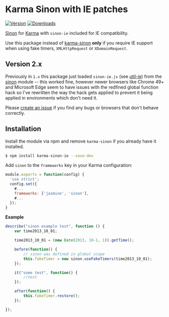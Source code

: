 # Karma Sinon with IE patches

[![Version](https://img.shields.io/npm/v/karma-sinon-ie.svg)](https://www.npmjs.com/package/karma-sinon-ie) [![Downloads](https://img.shields.io/npm/dm/karma-sinon-ie.svg)](https://www.npmjs.com/package/karma-sinon-ie)

[Sinon](http://sinonjs.org/) for [Karma](http://karma-runner.github.io/) with `sinon-ie` included for IE compatibility.

Use this package instead of [karma-sinon](https://www.npmjs.com/package/karma-sinon) **only** if you require IE support when using fake timers, `XMLHttpRequest` or `XDomainRequest`.

## Version 2.x

Previously in `1.x` this package just loaded `sinon-ie.js` (see [util-ie](https://github.com/sinonjs/sinon/tree/master/lib/sinon/util-ie)) from the [sinon](https://www.npmjs.com/package/sinon) module -- this worked fine, however newer browsers like Chrome 49+ and Microsoft Edge seem to have issues with the redfined global function hack so I've rewritten the way the hack gets applied to prevent it being applied in environments which don't need it.

Please [create an issue](https://github.com/levibuzolic/karma-sinon-ie/issues/new) if you find any bugs or browsers that don't behave correctly.

## Installation

Install the module via npm and remove `karma-sinon` if you already have it installed.

```sh
$ npm install karma-sinon-ie --save-dev
```

Add `sinon` to the `frameworks` key in your Karma configuration:

```js
module.exports = function(config) {
  'use strict';
  config.set({
    #...
    frameworks: ['jasmine', 'sinon'],
    #...
  });
}
```

**Example**
```javascript
describe("sinon example test", function () {
    var time2013_10_01;

    time2013_10_01 = (new Date(2013, 10-1, 1)).getTime();

    before(function() {
        // sinon was defined in global scope
        this.fakeTimer = new sinon.useFakeTimers(time2013_10_01);
    });

    it("some test", function() {
        //test
    });

    after(function() {
        this.fakeTimer.restore();
    });

});
```
